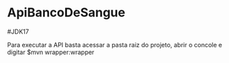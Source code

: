 # ApiBancoDeSangue

#JDK17

Para executar a API basta acessar a pasta raiz do projeto, abrir o concole e digitar $mvn wrapper:wrapper
